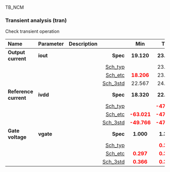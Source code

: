TB_NCM

### Transient analysis (tran)

Check transient operation



|**Name**|**Parameter**|**Description**| |**Min**|**Typ**|**Max**| Unit|
|:---|:---|:---|---:|:---:|:---:|:---:| ---:|
|**Output current**|**iout** || **Spec**  | **19.120** | **23.900** | **28.680** | **uA** |
| | | |<a href='results/tran_Sch_typical.html'>Sch_typ</a>| | 23.938 |  | |
| | | |<a href='results/tran_Sch_etc.html'>Sch_etc</a>|<span style='color:red'>**18.206**</span> | 23.913 | <span style='color:red'>**31.549**</span> | |
| | | |<a href='results/tran_Sch_mc.html'>Sch_3std</a>|22.567 | 24.074 | 25.581 | |
|**Reference current**|**ivdd** || **Spec**  | **18.320** | **22.900** | **27.480** | **uA** |
| | | |<a href='results/tran_Sch_typical.html'>Sch_typ</a>| | <span style='color:red'>**-47.872**</span> |  | |
| | | |<a href='results/tran_Sch_etc.html'>Sch_etc</a>|<span style='color:red'>**-63.021**</span> | <span style='color:red'>**-47.814**</span> | <span style='color:red'>**-36.433**</span> | |
| | | |<a href='results/tran_Sch_mc.html'>Sch_3std</a>|<span style='color:red'>**-49.766**</span> | <span style='color:red'>**-47.953**</span> | <span style='color:red'>**-46.140**</span> | |
|**Gate voltage**|**vgate** || **Spec**  | **1.000** | **1.300** | **1.600** | **V** |
| | | |<a href='results/tran_Sch_typical.html'>Sch_typ</a>| | <span style='color:red'>**0.376**</span> |  | |
| | | |<a href='results/tran_Sch_etc.html'>Sch_etc</a>|<span style='color:red'>**0.297**</span> | <span style='color:red'>**0.384**</span> | <span style='color:red'>**0.493**</span> | |
| | | |<a href='results/tran_Sch_mc.html'>Sch_3std</a>|<span style='color:red'>**0.366**</span> | <span style='color:red'>**0.376**</span> | <span style='color:red'>**0.387**</span> | |

